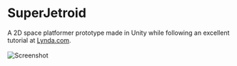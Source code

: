 # SuperJetroid
A 2D space platformer prototype made in Unity while following an excellent tutorial at [Lynda.com](http://www.lynda.com/Unity-2D-tutorials/Unity-4-2D-Essential-Training/159243-2.html?srchtrk=index:1%0Alinktypeid:2%0Aq:unity%2B2d%0Apage:1%0As:relevance%0Asa:true%0Aproducttypeid:2).<br><br>
![Screenshot](http://i.imgur.com/9es20rl.png)
